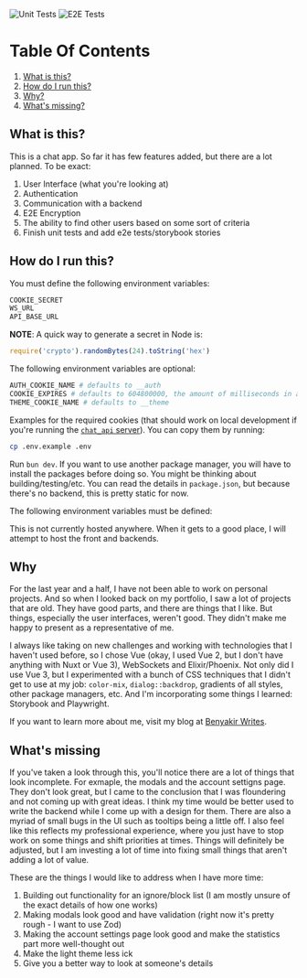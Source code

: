 ![Unit Tests](https://github.com/benyakirten/chat-app/actions/workflows/unit_test.yml/badge.svg)
![E2E Tests](https://github.com/benyakirten/chat-app/actions/workflows/playwright.yml/badge.svg)

# Table Of Contents

1. [What is this?](#what-is-this)
2. [How do I run this?](#how-do-i-run-this)
3. [Why?](#why)
4. [What's missing?](#whats-missing)

## What is this?

This is a chat app. So far it has few features added, but there are a lot planned. To be exact:

1. User Interface (what you're looking at)
2. Authentication
3. Communication with a backend
4. E2E Encryption
5. The ability to find other users based on some sort of criteria
6. Finish unit tests and add e2e tests/storybook stories

## How do I run this?

You must define the following environment variables:

```bash
COOKIE_SECRET
WS_URL
API_BASE_URL
```

**NOTE**: A quick way to generate a secret in Node is:

```js
require('crypto').randomBytes(24).toString('hex')
```

The following environment variables are optional:

```bash
AUTH_COOKIE_NAME # defaults to __auth
COOKIE_EXPIRES # defaults to 604800000, the amount of milliseconds in a week
THEME_COOKIE_NAME # defaults to __theme
```

Examples for the required cookies (that should work on local development if you're running the [`chat_api` server](https://github.com/benyakirten/chat-api)). You can copy them by running:

```bash
cp .env.example .env
```

Run `bun dev`. If you want to use another package manager, you will have to install the packages before doing so. You
might be thinking about building/testing/etc. You can read the details in `package.json`, but because there's no
backend, this is pretty static for now.

The following environment variables must be defined:

This is not currently hosted anywhere. When it gets to a good place, I will attempt to host the front and backends.

## Why

For the last year and a half, I have not been able to work on personal projects. And so when I looked back on my
portfolio, I saw a lot of projects that are old. They have good parts, and there are things that I like. But
things, especially the user interfaces, weren't good. They didn't make me happy to present as a representative
of me.

I always like taking on new challenges and working with technologies that I haven't used before, so I chose
Vue (okay, I used Vue 2, but I don't have anything with Nuxt or Vue 3), WebSockets and Elixir/Phoenix. Not
only did I use Vue 3, but I experimented with a bunch of CSS techniques that I didn't get to use at my job:
`color-mix`, `dialog::backdrop`, gradients of all styles, other package managers, etc.
And I'm incorporating some things I learned: Storybook and Playwright.

If you want to learn more about me, visit my blog at [Benyakir Writes](https://benyakir-writes.com).

## What's missing

If you've taken a look through this, you'll notice there are a lot of things that look incomplete.
For exmaple, the modals and the account settigns page. They don't look great, but I came to the conclusion
that I was floundering and not coming up with great ideas. I think my time would be better used to write
the backend while I come up with a design for them. There are also a myriad of small bugs in the UI such
as tooltips being a little off. I also feel like this reflects my professional experience, where you just
have to stop work on some things and shift priorities at times. Things will definitely be adjusted, but
I am investing a lot of time into fixing small things that aren't adding a lot of value.

These are the things I would like to address when I have more time:

1. Building out functionality for an ignore/block list (I am mostly unsure of the exact details of how one works)
2. Making modals look good and have validation (right now it's pretty rough - I want to use Zod)
3. Making the account settings page look good and make the statistics part more well-thought out
4. Make the light theme less ick
5. Give you a better way to look at someone's details

```

```
